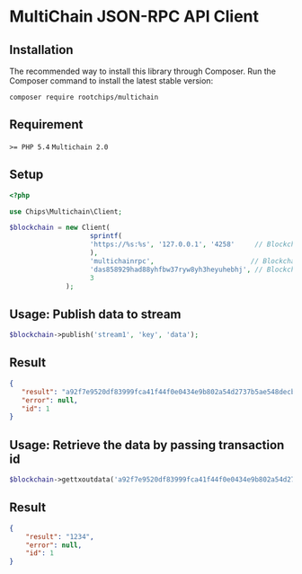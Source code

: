 
# MultiChain JSON-RPC API Client

## Installation

The recommended way to install this library through Composer. Run the Composer command to install the latest stable version:

    composer require rootchips/multichain

## Requirement
```>= PHP 5.4```
```Multichain 2.0```


## Setup

```php
<?php

use Chips\Multichain\Client;

$blockchain = new Client(
                    sprintf(
                    'https://%s:%s', '127.0.0.1', '4258'     // Blockchain host and port
                    ),         
                    'multichainrpc',                        // Blockchain username
                    'das858929had88yhfbw37ryw8yh3heyuhebhj', // Blockchain password
                    3
    	      );
 ```
 
 ## Usage: Publish data to stream
 ```php
 $blockchain->publish('stream1', 'key', 'data');
 ```
 
 ## Result
 ```json
{
    "result": "a92f7e9520df83999fca41f44f0e0434e9b802a54d2737b5ae548decbb49e321", // transaction id
    "error": null,
    "id": 1
}
```


## Usage: Retrieve the data by passing transaction id
```php
$blockchain->gettxoutdata('a92f7e9520df83999fca41f44f0e0434e9b802a54d2737b5ae548decbb49e321', 0, 1024);
```


## Result
```json
{
    "result": "1234",
    "error": null,
    "id": 1
}
```

